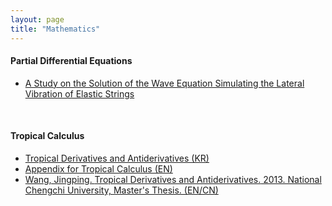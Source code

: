 ```yaml
---
layout: page
title: "Mathematics"
---
```


#### Partial Differential Equations

* [A Study on the Solution of the Wave Equation Simulating the Lateral Vibration of Elastic Strings](/archive/mathematics/PDE-research-2023.pdf)

<br>

#### Tropical Calculus

* [Tropical Derivatives and Antiderivatives (KR)](/archive/mathematics/tropical-calculus-presentation.pdf)
* [Appendix for Tropical Calculus (EN)](/archive/mathematics/tropical-calculus-appendix.pdf)
* [Wang, Jingping. <it>Tropical Derivatives and Antiderivatives.</it> 2013. National Chengchi University, Master's Thesis. (EN/CN)](/archive/mathematics/tropical-calculus-supplement.pdf)

